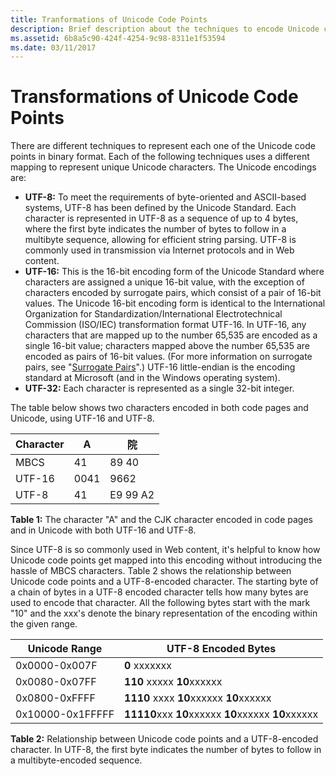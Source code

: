 ```yaml
---
title: Tranformations of Unicode Code Points
description: Brief description about the techniques to encode Unicode characters.
ms.assetid: 6b8a5c90-424f-4254-9c98-8311e1f53594
ms.date: 03/11/2017
---
```


<!-- Do we need this topic? Should this be covered in text/storing-and-writing-text.md?

-->



# Transformations of Unicode Code Points

There are different techniques to represent each one of the Unicode code points in binary format. Each of the following techniques uses a different mapping to represent unique Unicode characters. The Unicode encodings are:

-   **UTF-8:** To meet the requirements of byte-oriented and ASCII-based systems, UTF-8 has been defined by the Unicode Standard. Each character is represented in UTF-8 as a sequence of up to 4 bytes, where the first byte indicates the number of bytes to follow in a multibyte sequence, allowing for efficient string parsing. UTF-8 is commonly used in transmission via Internet protocols and in Web content.
-   **UTF-16:** This is the 16-bit encoding form of the Unicode Standard where characters are assigned a unique 16-bit value, with the exception of characters encoded by surrogate pairs, which consist of a pair of 16-bit values. The Unicode 16-bit encoding form is identical to the International Organization for Standardization/International Electrotechnical Commission (ISO/IEC) transformation format UTF-16. In UTF-16, any characters that are mapped up to the number 65,535 are encoded as a single 16-bit value; characters mapped above the number 65,535 are encoded as pairs of 16-bit values. (For more information on surrogate pairs, see "[Surrogate Pairs](https://docs.microsoft.com/globalization/encoding/surrogate-pairs)".) UTF-16 little-endian is the encoding standard at Microsoft (and in the Windows operating system).
-   **UTF-32:** Each character is represented as a single 32-bit integer.

The table below shows two characters encoded in both code pages and Unicode, using UTF-16 and UTF-8.

| Character |  **A**  | <span lang="zh-Hans">**院**</span>     |
|-----------|-------|----------|
| MBCS      |  41   | 89 40    |
| UTF-16    |  0041 | 9662     |
| UTF-8     |  41   | E9 99 A2 |

**Table 1:** The character "A" and the CJK character encoded in code pages and in Unicode with both UTF-16 and UTF-8.

Since UTF-8 is so commonly used in Web content, it's helpful to know how Unicode code points get mapped into this encoding without introducing the hassle of MBCS characters. Table 2 shows the relationship between Unicode code points and a UTF-8-encoded character. The starting byte of a chain of bytes in a UTF-8 encoded character tells how many bytes are used to encode that character. All the following bytes start with the mark "10" and the xxx's denote the binary representation of the encoding within the given range.

|Unicode Range     |UTF-8 Encoded Bytes                                  |
|------------------|-----------------------------------------------------|
|0x0000-0x007F     |**0** xxxxxxx                                        |
|0x0080-0x07FF     |**110** xxxxx **10**xxxxxx                           |
|0x0800-0xFFFF     |**1110** xxxx **10**xxxxxx **10**xxxxxx              |
|0x10000-0x1FFFFF  |**11110**xxx **10**xxxxxx **10**xxxxxx **10**xxxxxx  |

**Table 2:** Relationship between Unicode code points and a UTF-8-encoded character. In UTF-8, the first byte indicates the number of bytes to follow in a multibyte-encoded sequence.
